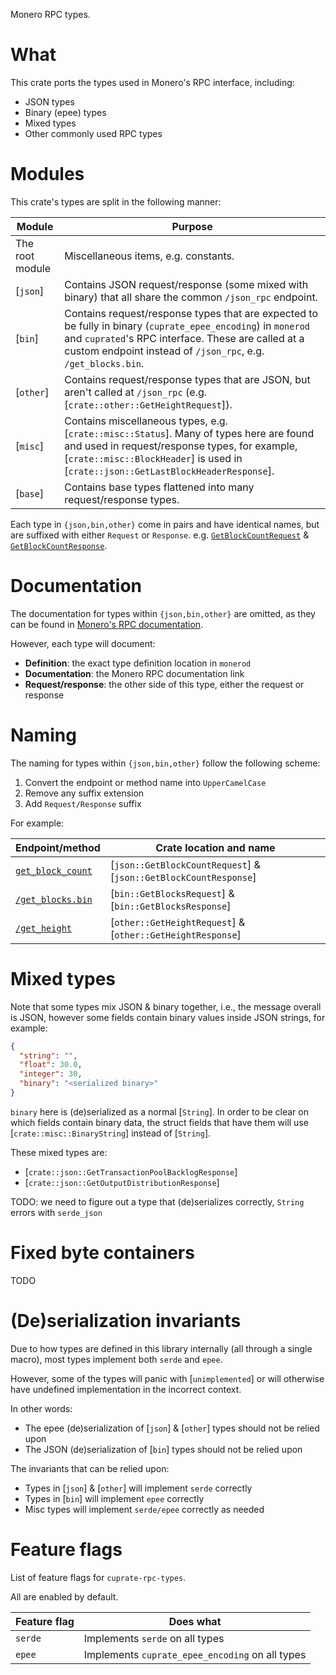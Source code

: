 Monero RPC types.

# What
This crate ports the types used in Monero's RPC interface, including:
- JSON types
- Binary (epee) types
- Mixed types
- Other commonly used RPC types

# Modules
This crate's types are split in the following manner:

| Module | Purpose |
|--------|---------|
| The root module | Miscellaneous items, e.g. constants.
| [`json`] | Contains JSON request/response (some mixed with binary) that all share the common `/json_rpc` endpoint. |
| [`bin`] | Contains request/response types that are expected to be fully in binary (`cuprate_epee_encoding`) in `monerod` and `cuprated`'s RPC interface. These are called at a custom endpoint instead of `/json_rpc`, e.g. `/get_blocks.bin`. |
| [`other`] | Contains request/response types that are JSON, but aren't called at `/json_rpc` (e.g. [`crate::other::GetHeightRequest`]). |
| [`misc`] | Contains miscellaneous types, e.g. [`crate::misc::Status`]. Many of types here are found and used in request/response types, for example, [`crate::misc::BlockHeader`] is used in [`crate::json::GetLastBlockHeaderResponse`]. |
| [`base`] | Contains base types flattened into many request/response types.

Each type in `{json,bin,other}` come in pairs and have identical names, but are suffixed with either `Request` or `Response`. e.g. [`GetBlockCountRequest`](crate::json::GetBlockCountRequest) & [`GetBlockCountResponse`](crate::json::GetBlockCountResponse).

# Documentation
The documentation for types within `{json,bin,other}` are omitted, as they can be found in [Monero's RPC documentation](https://www.getmonero.org/resources/developer-guides/daemon-rpc.html).

However, each type will document:
- **Definition**: the exact type definition location in `monerod`
- **Documentation**: the Monero RPC documentation link
- **Request/response**: the other side of this type, either the request or response

# Naming
The naming for types within `{json,bin,other}` follow the following scheme:
1. Convert the endpoint or method name into `UpperCamelCase`
1. Remove any suffix extension
1. Add `Request/Response` suffix

For example:

| Endpoint/method | Crate location and name |
|-----------------|-------------------------|
| [`get_block_count`](https://www.getmonero.org/resources/developer-guides/daemon-rpc.html#get_block_count) | [`json::GetBlockCountRequest`] & [`json::GetBlockCountResponse`]
| [`/get_blocks.bin`](https://www.getmonero.org/resources/developer-guides/daemon-rpc.html#get_blockbin) | [`bin::GetBlocksRequest`] & [`bin::GetBlocksResponse`]
| [`/get_height`](https://www.getmonero.org/resources/developer-guides/daemon-rpc.html#get_height) | [`other::GetHeightRequest`] & [`other::GetHeightResponse`]

# Mixed types
Note that some types mix JSON & binary together, i.e., the message overall is JSON,
however some fields contain binary values inside JSON strings, for example:

```json
{
  "string": "",
  "float": 30.0,
  "integer": 30,
  "binary": "<serialized binary>"
}
```

`binary` here is (de)serialized as a normal [`String`]. In order to be clear on which fields contain binary data, the struct fields that have them will use [`crate::misc::BinaryString`] instead of [`String`].

These mixed types are:
- [`crate::json::GetTransactionPoolBacklogResponse`]
- [`crate::json::GetOutputDistributionResponse`]

TODO: we need to figure out a type that (de)serializes correctly, `String` errors with `serde_json`

# Fixed byte containers
TODO

<!--

Some fields within requests/responses are containers, but fixed in size.

For example, [`crate::json::GetBlockTemplateResponse::prev_hash`] is always a 32-byte hash.

In these cases, stack allocated types like `cuprate_fixed_bytes::StrArray`
will be used instead of a more typical [`String`] for optimization reasons.

-->

# (De)serialization invariants
Due to how types are defined in this library internally (all through a single macro),
most types implement both `serde` and `epee`.

However, some of the types will panic with [`unimplemented`]
or will otherwise have undefined implementation in the incorrect context.

In other words:
- The epee (de)serialization of [`json`] & [`other`] types should not be relied upon
- The JSON (de)serialization of [`bin`] types should not be relied upon

The invariants that can be relied upon:
- Types in [`json`] & [`other`] will implement `serde` correctly
- Types in [`bin`] will implement `epee` correctly
- Misc types will implement `serde/epee` correctly as needed

# Feature flags
List of feature flags for `cuprate-rpc-types`.

All are enabled by default.

| Feature flag | Does what |
|--------------|-----------|
| `serde`      | Implements `serde` on all types
| `epee`       | Implements `cuprate_epee_encoding` on all types
